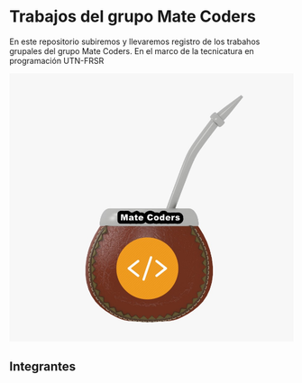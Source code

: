 # Trabajos del grupo Mate Coders

En este repositorio subiremos y llevaremos registro de los trabahos grupales del grupo Mate Coders.
En el marco de la tecnicatura en programación UTN-FRSR

![image info](./logo.jpeg)

## Integrantes
